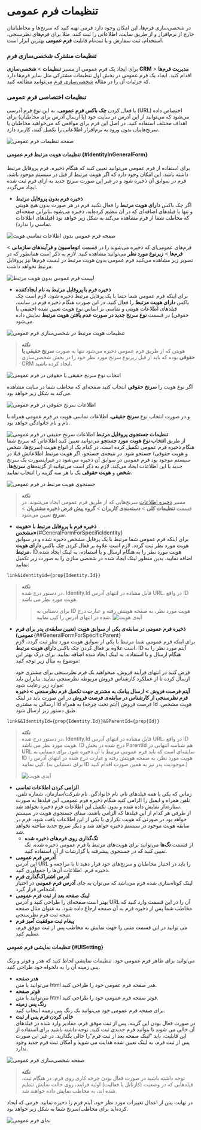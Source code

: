 # تنظیمات فرم عمومی

در شخصی‌سازی فرم‌ها، این امکان وجود دارد فرمی تهیه کنید که سرنخ‌ها و مخاطبانتان خارج از نرم‌افزار و از طریق سایت، اطلاعاتی را ثبت کنند. مثلا برای فرم‌های نظرسنجی، استخدام، ثبت سفارش و یا ثبت‌نام قابلیت **فرم عمومی** بهترین ابزار است.

### تنظیمات مشترک شخصی‌سازی فرم
برای ایجاد یک فرم عمومی از مسیر **تنظیمات** > **شخصی‌سازی CRM** > **مدیریت فرم‌ها** اقدام کنید. ایجاد یک فرم عمومی در بخش اول تنظیمات مشترکی مثل سایر فرم‌ها دارد که جزئیات آن را در مقاله [شخصی‌سازی فرم](https://github.com/1stco/PayamGostarDocs/blob/master/Help/Settings/Personalization-crm/Form-management/2.6.0/Form-customize-setting.md) می‌توانید مطالعه کنید.

### تنظیمات اختصاصی فرم عمومی
با فعال کردن **چک باکس فرم عمومی**، به این نوع فرم آدرسی (URL) اختصاص داده می‌شود که می‌توانید از این آدرس در سایت خود (یا ارسال آدرس برای مخاطبان) برای اهداف مختلف استفاده کنید. در اصل این فرم برای مواقعی که می‌خواهید مخاطبان یا سرنخ‌هایتان بدون ورود به نرم‌افزار اطلاعاتی را تکمیل کنند، کاربرد دارد.

![صفحه تنظیمات فرم عمومی](./Images/General-form_2.7.5.png)

#### تنظیمات هویت مرتبط فرم عمومی {#IdentityInGeneralForm}
برای استفاده از فرم عمومی می‌توانید تعیین کنید که هنگام ذخیره، فرم پروفایل مرتبط داشته باشد. این امکان وجود دارد که اگر هویت مرتبط از قبل در سیستم موجود باشد، فرم در سوابق آن ذخیره شود و در غیر این صورت سرنخ جدید به ازای فرم ثبت شده ایجاد می‌گردد.<br>
- **ذخیره فرم بدون پروفایل مرتبط**<br>
   اگر چک باکس **دارای هویت مرتبط** را فعال نکنید فرم در هر صورت بدون هیچ هویتی و تنها با فیلدهای اضافه‌ای که در آن تنظیم کرده‌اید، ذخیره می‌شود بنابراین صفحه‌ای که مخاطب شما از فرم مشاهده می‌کند به شکل زیر خواهد بود (فیلدهای اطلاعات تماسی را ندارد).

![صفحه فرم عمومی بدون اطلاعات تماسی هویت](./Images/General-Form-Without-Identity.png)

فرم‌های عمومی‌ای که ذخیره می‌شوند را در قسمت **اتوماسیون و فرآیندهای سازمانی** > **فرم‌ها** > **زیرنوع مورد نظر** می‌توانید مشاهده کنید. لازم به ذکر است همانطور که در تصویر زیر مشاهده می‌کنید فرم عمومی بدون هویت مرتبط در لیست فرم‌ها نیز پروفایل مرتبط نخواهد داشت.

![لیست فرم عمومی بدون هویت مرتبط](./Images/ListOfFormWithoutIdentity.png)

- **ذخیره فرم با پروفایل مرتبط به نام ایجادکننده**<br>
   برای اینکه فرم عمومی شما حتما با یک پرفایل مرتبط ذخیره شود، لازم است چک باکس **دارای هویت مرتبط** را فعال کنید. در این‌ صورت هنگام ذخیره فرم در سایت، فیلدهای اطلاعات هویتی و تماسی بر اساس نوع هویت تعیین شده (حقیقی یا حقوقی) در قسمت **نوع سرنخ جدید در صورت عدم یافتن هویت مرتبط** نمایش داده می‌شود. 

![تنظیمات هویت مرتبط در شخصی‌سازی فرم عمومی](./Images/Identity-in-general-form.png)

> **نکته**<br>
> هویتی که از طریق فرم عمومی ذخیره می‌شود تنها به صورت **سرنخ حقیقی یا حقوقی** بوده که باید از قبل زیرنوع سرنخ مورد نظر خود را در بخش شخصی‌سازی CRM ایجاد کرده باشید.

![انتخاب نوع سرنخ حقیقی یا حقوقی در فرم عمومی](./Images/Type-of-identityI-general-form-2.7.5.png)

اگر نوع هویت را **سرنخ حقوقی** انتخاب کنید صفحه‌ای که مخاطب شما در سایت مشاهده می‌کند به شکل زیر خواهد بود.

![اطلاعات سرنخ حقوقی در فرم عمومی](./Images/Organization-Identity-In-General-Form.png)

و در صورت انتخاب نوع **سرنخ حقیقی**، اطلاعات تماسی هویت در فرم عمومی همراه با نام و نام خانوادگی خواهد بود.

![اطلاعات سرنخ حقیقی در فرم عمومی](./Images/Person-In-General-Form.png)
**تنظیمات جستجوی پروفایل مرتبط**<br>
   از طریق **انتخاب نوع هویت مورد جستجو** می‌توانید تعیین کنید اطلاعاتی که سرنخ شما هنگام ذخیره فرم عمومی تکمیل کرده است، در کدام یک از انواع هویت (سرنخ‌ها، شخص و هویت حقوقی) جستجو شود. در نتیجه‌ی جستجو، اگر هویت مرتبط اطلاعاتش قبلا در سیستم موجود بود فرم عمومی در سوابق آن ذخیره می‌شود در غیراینصورت یک سرنخ جدید با این اطلاعات ایجاد می‌کند. لازم به ذکر است می‌توانید از گزینه‌های **سرنخ‌ها**، **شخص** و **هویت حقوقی** یک یا هر سه گزینه را انتخاب نمایید.

![جستجوی هویت مرتبط در فرم عمومی](./Images/Search-Identity-In-General-Form.png)

> **نکته**<br>
> مسیر [ذخیره اطلاعات](https://github.com/1stco/PayamGostarDocs/blob/master/Help/Settings/General-settings/User-category/User-category.md) سرنخ‌هایی که از طریق فرم عمومی ایجاد می‌شوند، در قسمت **تنظیمات کلی** > **دسته‌بندی کاربران** > **گروه پیش فرض ذخیره مشتریان** > **سرنخ** تعیین می‌شود.<br>

- **ذخیره فرم با پروفایل مرتبط با «هویت مشخص»**{#GeneralFormForSpecificIdentity}<br>
   برای اینکه فرم عمومی شما مرتبط با یک پرفایل مشخص ذخیره شده و در سوابق هویت مورد نظر ثبت گردد، لازم است علاوه بر فعال کردن چک باکس **دارای هویت مرتبط**، ID هویت مورد نظر را به هنگام ارسال و یا استفاده، به لینک ایجاد شده اضافه نمایید. بدین منظور لینک ایجاد شده در شخصی سازی را به صورت زیر تکمیل نمایید:<br>
``` 
link&identityid={prop{Identity.Id}} 
```
>**نکته**<br>
> در دستور درج شده، Identity.Id قابل مشاده در انتهای آدرس URL، در واقع ID هویت مورد نظر می باشد.
>> برای دستابی به ID هویت مورد نظر، به صفحه هویتش رفته و عبارت درج شده در انتهای آدرس را کپی نمایید. 
>> ![آیدی هویت](./Images/customer-id-2.7.5.png)


- **ذخیره فرم عمومی در سابقه‌ی یکی از سوابق هویت (تعیین سابقه‌ی پدر برای فرم عمومی)**{##GeneralFormForSpecificParent}<br>
   برای اینکه فرم عمومی شما مرتبط با یکی از سوابق هویت  مورد نظر ثبت گردد، لازم است علاوه بر فعال کردن چک باکس **دارای هویت مرتبط**، ID آیتم مورد نظر را به هنگام ارسال و یا استفاده، به لینک ایجاد شده اضافه نمایید. برای درک بهتر این موضوع به مثال زیر توجه کنید:

   فرض کنید در انتهای فرآیند فروش، میخواهید یک فرم نظرسنجی برای مشتری خود ارسال کرده تا از عملکرد کارشناس فروش مربوطه نظرسنجی نمایید. بنابراین باید موارد زیر رعایت شود:<br>
   **آیتم فرصت فروش > ارسال پیامک به مشتری جهت تکمیل فرم نظرسنجی > ذخیره فرم نظرسنجی از کارشناس در سابقه‌ی فرصت فروش**
   در این صورت باید در لینک ارسالی به مشتری Id فرصت فروش (آیتم تحت چرخه) به همراه Id هویت مشخص، طبق دستور زیر ارسال شود.

``` 
link&&IdentityId={prop{Identity.Id}}&&ParentId={prop{Id}}
```
>**نکته**<br>
> در دستور درج شده، Identity.Id قابل مشاده در انتهای آدرس URL، در واقع ID هویت مورد نظر می باشد. ID درج شده در بخش ParentId هم شناسه انتهایی در URL سابقه‌ای است که باید فرم عمومی مرتبط با آن ذخیره شود.
>   برای دستابی به ID هویت مورد نظر، به صفحه هویتش رفته و عبارت درج شده در انتهای آدرس را کپی نمایید. (برای دستیابی به ID موجودیت پدر نیز به همین صورت اقدام کنید.)
> 
>   ![آیدی هویت](./Images/customer-id-2.7.5.png)


- **الزامی کردن اطلاعات تماسی**<br>
   زمانی که یکی یا همه فیلدهای نام، نام خانوادگی، نام شرکت/سازمان، شماره تلفن، تلفن همراه و ایمیل را الزامی کنید هنگام ذخیره فرم عمومی، این فیلدها به صورت ستاره‌دار نمایش داده شده و بدون تکمیل این اطلاعات فرم ذخیره نخواهد شد.<br>
   از طرفی هر کدام از این فیلدها که الزامی باشند، مبنای جستجوی هویت در سیستم خواهد بود در صورتی که هویت تکراری با یکی از این اطلاعات یافت شود، فرم در سابقه هویت موجود در سیستم ذخیره خواهد شد و دیگر سرنخ جدید ساخته نخواهد شد.<br>
   - **تگ‌گذاری روی فرم‌های ذخیره شده**<br>
  از قسمت **تگ‌ها** می‌توانید برای هویت‌های مرتبط با فرم عمومی ذخیره شده، تگ تعیین کنید که در جستجوی پیشرفته یا گزارشات از آن استفاده کنید.<br>
- **آدرس فرم عمومی**<br> 
   این آدرس URL را باید در اختیار مخاطبان و سرنخ‌های خود قرار دهید تا با مراجعه و ذخیره فرم، اطلاعات آن‌ها را جمع‌آوری کنید.<br>
- **آدرس اشتراک‌گذاری فرم**<br> 
لینک کوتاه‌سازی شده فرم می‌باشد که می‌توان به جای **آدرس فرم عمومی** در اختیاز اشخاص قرار گیرد.<br>
- **لینک صفحه بعد از ثبت فرم عمومی**<br>
  بهتر است صفحه‌ای را طراحی کنید و آدرس URL آن را در این قسمت وارد کنید که مخاطب شما پس از ذخیره فرم به آن صفحه ارجاع داده شود. به عنوان مثال صفحه نتیجه ثبت فرم نظرسنجی.<br>
- **پیغام ثبت موفقیت آمیز فرم**<br>
   می توانید در این قسمت متنی را جهت نمایش به مخاطب پس از ثبت موفق فرم، تنظیم کنید.<br>
#### تنظیمات نمایشی فرم عمومی {#UISetting}
می‌توانید برای ظاهر فرم عمومی خود، تنظیمات نمایشی لحاظ  کنید که هدر و فوتر و رنگ پس زمینه آن را به دلخواه خود طراحی کنید.<br>
- **هدر صفحه**<br>
  می‌توانید با متن html هدر صفحه فرم عمومی خود را طراحی کنید.<br>
- **فوتر صفحه**<br>
   می‌توانید با متن html فوتر صفحه فرم عمومی خود را طراحی کنید.<br>
- **رنگ پس زمینه**<br>
   برای صفحه فرم عمومی خود می‌توانید یک رنگ پس زمینه انتخاب کنید.<br>
- **خالی کردن فرم پس از ثبت** <br>
   در صورت فعال بودن این گزینه، پس از ثبت موفق فرم، مقادیر وارد شده در فیلدهای آن خالی می شوند تا بتوانید فرم جدیدی ثبت کنید. توجه داشته باشید برای استفاده از این قابلیت، باید "لینک صفحه بعد از ثبت فرم"را خالی بگذارید. در غیر این صورت پس از ثبت فرم، به لینک تعیین شده هدایت می شوید و امکان ثبت فرم جدید وجود ندارد.<br>

![صفحه شخصی‌سازی فرم عمومی](./Images/General-form-customization-2.7.5.png)

> **نکته**<br>
> توجه داشته باشید در صورت فعال بودن چرخه کاری روی فرم، در هنگام ثبت، فیلدهایی که در وضعیت (کارتابل یا فعالیت) اولیه فرایند، روی حالت نمایش تنظیم شده اند، به مخاطب نمایش داده خواهند شد.

در نهایت پس از اعمال تغییرات مورد نظر خود، آیتم فرم را ذخیره نمایید. فرمی که ایجاد کرده‌اید برای مخاطب/سرنخ شما به شکل زیر خواهد بود.

![نمای فرم عمومی](./Images/View-of-general-form.png)
